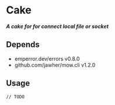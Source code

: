 # Cake
***A cake for for connect local file or socket***

## Depends
  - emperror.dev/errors v0.8.0
  - github.com/jawher/mow.cli v1.2.0

## Usage
```
// TODO
```
